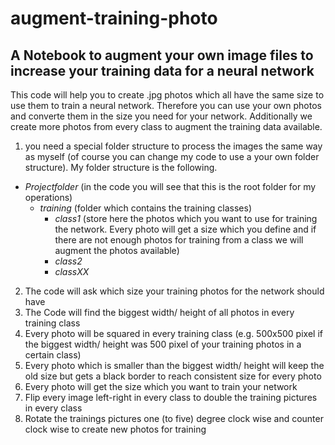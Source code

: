 # augment-training-photo
## A Notebook to augment your own image files to increase your training data for a neural network

This code will help you to create .jpg photos which all have the same size to use them to train a neural network. Therefore you can use your own photos and converte them in the size you need for your network. Additionally we create more photos from every class to augment the training data available.

1. you need a special folder structure to process the images the same way as myself (of course you can change my code to use a your own folder structure). My folder structure is the following.
 * _Projectfolder_ (in the code you will see that this is the root folder for my operations)
   * _training_ (folder which contains the training classes)
     * _class1_ (store here the photos which you want to use for training the network. Every photo will get a size which you define and if there are not enough photos for training from a class we will augment the photos available)
     * _class2_
     * _classXX_
2. The code will ask which size your training photos for the network should have
3. The Code will find the biggest width/ height of all photos in every training class
4. Every photo will be squared in every training class (e.g. 500x500 pixel if the biggest width/ height was 500 pixel of your training photos in a certain class)
5. Every photo which is smaller than the biggest width/ height will keep the old size but gets a black border to reach consistent size for every photo
6. Every photo will get the size which you want to train your network
7. Flip every image left-right in every class to double the training pictures in every class
8. Rotate the trainings pictures one (to five) degree clock wise and counter clock wise to create new photos for training
